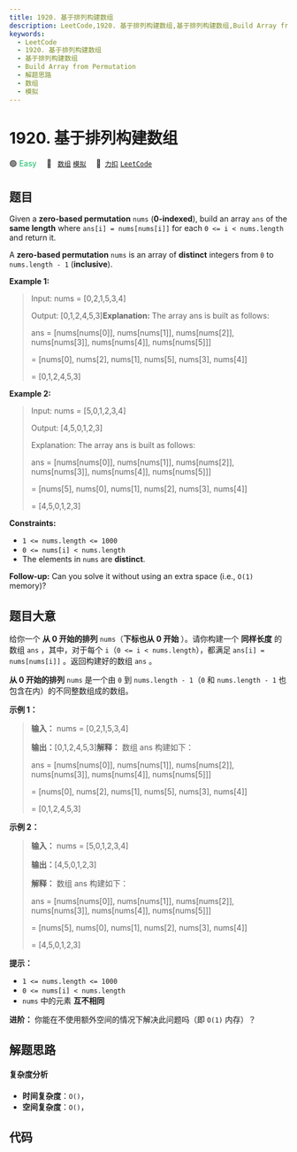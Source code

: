```yaml
---
title: 1920. 基于排列构建数组
description: LeetCode,1920. 基于排列构建数组,基于排列构建数组,Build Array from Permutation,解题思路,数组,模拟
keywords:
  - LeetCode
  - 1920. 基于排列构建数组
  - 基于排列构建数组
  - Build Array from Permutation
  - 解题思路
  - 数组
  - 模拟
---
```


# 1920. 基于排列构建数组

🟢 <font color=#15bd66>Easy</font>&emsp; 🔖&ensp; [`数组`](/tag/array.md) [`模拟`](/tag/simulation.md)&emsp; 🔗&ensp;[`力扣`](https://leetcode.cn/problems/build-array-from-permutation) [`LeetCode`](https://leetcode.com/problems/build-array-from-permutation)

## 题目

Given a **zero-based permutation** `nums` (**0-indexed**), build an array
`ans` of the **same length** where `ans[i] = nums[nums[i]]` for each `0 <= i <
nums.length` and return it.

A **zero-based permutation** `nums` is an array of **distinct** integers from
`0` to `nums.length - 1` (**inclusive**).



**Example 1:**

> Input: nums = [0,2,1,5,3,4]
> 
> Output: [0,1,2,4,5,3]**Explanation:** The array ans is built as follows: 
> 
> ans = [nums[nums[0]], nums[nums[1]], nums[nums[2]], nums[nums[3]], nums[nums[4]], nums[nums[5]]]
> 
> > 
> = [nums[0], nums[2], nums[1], nums[5], nums[3], nums[4]]
> 
> > 
> = [0,1,2,4,5,3]

**Example 2:**

> Input: nums = [5,0,1,2,3,4]
> 
> Output: [4,5,0,1,2,3]
> 
> Explanation: The array ans is built as follows:
> 
> ans = [nums[nums[0]], nums[nums[1]], nums[nums[2]], nums[nums[3]], nums[nums[4]], nums[nums[5]]]
> 
> > 
> = [nums[5], nums[0], nums[1], nums[2], nums[3], nums[4]]
> 
> > 
> = [4,5,0,1,2,3]



**Constraints:**

  * `1 <= nums.length <= 1000`
  * `0 <= nums[i] < nums.length`
  * The elements in `nums` are **distinct**.



**Follow-up:** Can you solve it without using an extra space (i.e., `O(1)`
memory)?


## 题目大意

给你一个 **从 0 开始的排列** `nums`（**下标也从 0 开始** ）。请你构建一个 **同样长度** 的数组 `ans` ，其中，对于每个
`i`（`0 <= i < nums.length`），都满足 `ans[i] = nums[nums[i]]` 。返回构建好的数组 `ans` 。

**从 0 开始的排列** `nums` 是一个由 `0` 到 `nums.length - 1`（`0` 和 `nums.length - 1`
也包含在内）的不同整数组成的数组。



**示例 1：**

> 
> 
> 
> 
> 
> **输入：** nums = [0,2,1,5,3,4]
> 
> **输出：**[0,1,2,4,5,3]**解释：** 数组 ans 构建如下：
> 
> ans = [nums[nums[0]], nums[nums[1]], nums[nums[2]], nums[nums[3]], nums[nums[4]], nums[nums[5]]]
> 
> > 
> = [nums[0], nums[2], nums[1], nums[5], nums[3], nums[4]]
> 
> > 
> = [0,1,2,4,5,3]

**示例 2：**

> 
> 
> 
> 
> 
> **输入：** nums = [5,0,1,2,3,4]
> 
> **输出：**[4,5,0,1,2,3]
> 
> **解释：** 数组 ans 构建如下：
> 
> ans = [nums[nums[0]], nums[nums[1]], nums[nums[2]], nums[nums[3]], nums[nums[4]], nums[nums[5]]]
> 
> > 
> = [nums[5], nums[0], nums[1], nums[2], nums[3], nums[4]]
> 
> > 
> = [4,5,0,1,2,3]



**提示：**

  * `1 <= nums.length <= 1000`
  * `0 <= nums[i] < nums.length`
  * `nums` 中的元素 **互不相同**



**进阶：** 你能在不使用额外空间的情况下解决此问题吗（即 `O(1)` 内存）？


## 解题思路

#### 复杂度分析

- **时间复杂度**：`O()`，
- **空间复杂度**：`O()`，

## 代码

```javascript

```